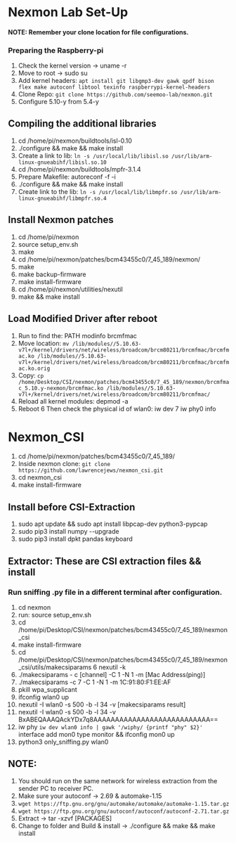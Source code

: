 # Nexmon Lab Set-Up 
#### NOTE: Remember your clone location for file configurations. 
### Preparing the Raspberry-pi
1. Check the kernel version -> uname -r
2. Move to root -> sudo su
3. Add kernel headers: ``` apt install git libgmp3-dev gawk qpdf bison flex make autoconf libtool texinfo raspberrypi-kernel-headers ```
4. Clone Repo: `git clone https://github.com/seemoo-lab/nexmon.git`
5. Configure 5.10-y from 5.4-y
## Compiling the additional libraries
1. cd /home/pi/nexmon/buildtools/isl-0.10
2. ./configure && make && make install
3. Create a link to lib: ``` ln -s /usr/local/lib/libisl.so /usr/lib/arm-linux-gnueabihf/libisl.so.10 ```
4. cd /home/pi/nexmon/buildtools/mpfr-3.1.4
5. Prepare Makefile: autoreconf -f -i
6. ./configure && make && make install
7. Create link to the lib: ``` ln -s /usr/local/lib/libmpfr.so /usr/lib/arm-linux-gnueabihf/libmpfr.so.4 ```
## Install Nexmon patches
1. cd /home/pi/nexmon
2. source setup_env.sh
3. make
4. cd /home/pi/nexmon/patches/bcm43455c0/7_45_189/nexmon/
5. make
6. make backup-firmware
7. make install-firmware
8. cd /home/pi/nexmon/utilities/nexutil
9. make && make install
## Load Modified Driver after reboot
1. Run to find the: PATH modinfo brcmfmac
2. Move location: ``` mv /lib/modules//5.10.63-v7l+/kernel/drivers/net/wireless/broadcom/brcm80211/brcmfmac/brcmfmac.ko /lib/modules//5.10.63-v7l+/kernel/drivers/net/wireless/broadcom/brcm80211/brcmfmac/brcmfmac.ko.orig ```
3. Copy: ``` cp /home/Desktop/CSI/nexmon/patches/bcm43455c0/7_45_189/nexmon/brcmfmac_5.10.y-nexmon/brcmfmac.ko /lib/modules//5.10.63-v7l+/kernel/drivers/net/wireless/broadcom/brcm80211/brcmfmac/ ```
4. Reload all kernel modules: depmod -a
5. Reboot
6 Then check the physical id of wlan0: iw dev
7 iw phy0 info
# Nexmon_CSI
1. cd /home/pi/nexmon/patches/bcm43455c0/7_45_189/
2. Inside nexmon clone: `git clone https://github.com/lawrencejews/nexmon_csi.git`
3. cd nexmon_csi
4. make install-firmware
## Install before CSI-Extraction
1. sudo apt update && sudo apt install libpcap-dev python3-pypcap 
2. sudo pip3 install numpy --upgrade
3. sudo pip3 install dpkt pandas keyboard
## Extractor: These are CSI extraction files && install
### Run sniffing .py file in a different terminal after configuration.
1. cd nexmon
2. run: source setup_env.sh
3. cd /home/pi/Desktop/CSI/nexmon/patches/bcm43455c0/7_45_189/nexmon_csi
4. make install-firmware
5. cd /home/pi/Desktop/CSI/nexmon/patches/bcm43455c0/7_45_189/nexmon_csi/utils/makecsiparams
6 nexutil -k
7. ./makecsiparams - c [channel] -C 1 -N 1 -m [Mac Address(ping)]
8. ./makecsiparams -c 7 -C 1 -N 1 -m 1C:91:80:F1:EE:AF 
9. pkill wpa_supplicant
10. ifconfig wlan0 up
11. nexutil -I wlan0 -s 500 -b -l 34 -v [makecsiparams result]
12. nexutil -I wlan0 -s 500 -b -l 34 -v BxABEQAAAQAckYDx7q8AAAAAAAAAAAAAAAAAAAAAAAAAAA==
13. iw phy `iw dev wlan0 info | gawk '/wiphy/ {printf "phy" $2}'` interface add mon0 type monitor && ifconfig mon0 up
14. python3 only_sniffing.py wlan0
## NOTE: 
1. You should run on the same network for wireless extraction from the sender PC to receiver PC.
2. Make sure your autoconf -> 2.69 & automake-1.15
3. `wget https://ftp.gnu.org/gnu/automake/automake/automake-1.15.tar.gz `
4. `wget https://ftp.gnu.org/gnu/autoconf/autoconf/autoconf-2.71.tar.gz`
5. Extract -> tar -xzvf [PACKAGES]
6. Change to folder and Build & install -> ./configure && make && make install
